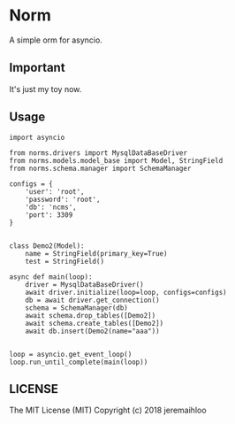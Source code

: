 # Norm

A simple orm for asyncio.

## Important

It's just my toy now.

## Usage

``` python3
import asyncio

from norms.drivers import MysqlDataBaseDriver
from norms.models.model_base import Model, StringField
from norms.schema.manager import SchemaManager

configs = {
    'user': 'root',
    'password': 'root',
    'db': 'ncms',
    'port': 3309
}


class Demo2(Model):
    name = StringField(primary_key=True)
    test = StringField()

async def main(loop):
    driver = MysqlDataBaseDriver()
    await driver.initialize(loop=loop, configs=configs)
    db = await driver.get_connection()
    schema = SchemaManager(db)
    await schema.drop_tables([Demo2])
    await schema.create_tables([Demo2])
    await db.insert(Demo2(name="aaa"))


loop = asyncio.get_event_loop()
loop.run_until_complete(main(loop))
```

## LICENSE

The MIT License (MIT)
Copyright (c) 2018 jeremaihloo
